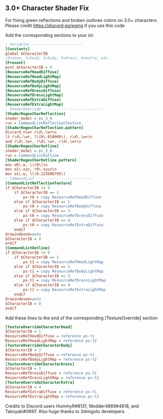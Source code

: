## 3.0+ Character Shader Fix

For fixing green reflections and broken outlines colors on 3.0+ characters. Please credit https://discord.gg/agmg if you use this code

Add the corresponding sections to your ini:


```ini
; Variables -----------------------
[Constants]
global $CharacterIB
;0=none, 1=head, 2=body, 3=dress, 4=extra, etc.
[Present]
post $CharacterIB = 0
[ResourceRefHeadDiffuse]
[ResourceRefHeadLightMap]
[ResourceRefBodyDiffuse]
[ResourceRefBodyLightMap]
[ResourceRefDressDiffuse]
[ResourceRefDressLightMap]
[ResourceRefExtraDiffuse]
[ResourceRefExtraLightMap]
; ShaderOverride ---------------------------
[ShaderRegexCharReflection]
shader_model = ps_5_0
run = CommandListReflectionTexture
[ShaderRegexCharReflection.pattern]
discard_n\w+ r\d\.\w+\n
lt r\d\.\w+, l\(0\.010000\), r\d\.\w+\n
and r\d\.\w+, r\d\.\w+, r\d\.\w+\n
[ShaderRegexCharOutline]
shader_model = ps_5_0
run = CommandListOutline
[ShaderRegexCharOutline.pattern]
mov o0\.w, l\(0\)\n
mov o1\.xyz, r0\.xyzx\n
mov o1\.w, l\(0.223606795\)
; CommandList -------------------------
[CommandListReflectionTexture]
if $CharacterIB != 0
    if $CharacterIB == 1
        ps-t0 = copy ResourceRefHeadDiffuse
    else if $CharacterIB == 2
        ps-t0 = copy ResourceRefBodyDiffuse
    else if $CharacterIB == 3
        ps-t0 = copy ResourceRefDressDiffuse
    else if $CharacterIB == 4
        ps-t0 = copy ResourceRefExtraDiffuse    
    endif
drawindexed=auto
$CharacterIB = 0
endif
[CommandListOutline]
if $CharacterIB != 0
    if $CharacterIB == 1
        ps-t1 = copy ResourceRefHeadLightMap
    else if $CharacterIB == 2
        ps-t1 = copy ResourceRefBodyLightMap
    else if $CharacterIB == 3
        ps-t1 = copy ResourceRefDressLightMap
    else if $CharacterIB == 4
        ps-t1 = copy ResourceRefExtraLightMap
    endif
drawindexed=auto
$CharacterIB = 0
endif
```
Add these lines to the end of the corresponding [TextureOverride] section
```ini
[TextureOverrideCharacterHead]
$CharacterIB = 1
ResourceRefHeadDiffuse = reference ps-t1
ResourceRefHeadLightMap = reference ps-t2
[TextureOverrideCharacterBody]
$CharacterIB = 2
ResourceRefBodyDiffuse = reference ps-t1
ResourceRefBodyLightMap = reference ps-t2
[TextureOverrideCharacterDress]
$CharacterIB = 3
ResourceRefDressDiffuse = reference ps-t1
ResourceRefDressLightMap = reference ps-t2
[TextureOverrideCharacterExtra]
$CharacterIB = 4
ResourceRefExtraDiffuse = reference ps-t1
ResourceRefExtraLightMap = reference ps-t2
```

Credits to Discord users HummyR#8131, Modder4869#4818, and Takoyaki#0697.
Also huge thanks to 3dmigoto developers.
